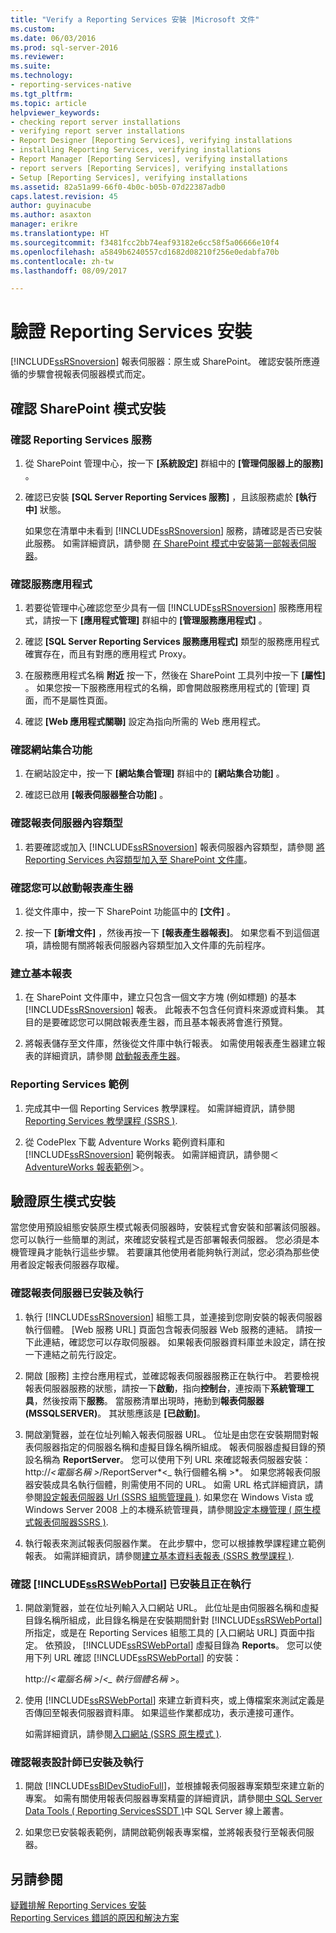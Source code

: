 ```yaml
---
title: "Verify a Reporting Services 安裝 |Microsoft 文件"
ms.custom: 
ms.date: 06/03/2016
ms.prod: sql-server-2016
ms.reviewer: 
ms.suite: 
ms.technology:
- reporting-services-native
ms.tgt_pltfrm: 
ms.topic: article
helpviewer_keywords:
- checking report server installations
- verifying report server installations
- Report Designer [Reporting Services], verifying installations
- installing Reporting Services, verifying installations
- Report Manager [Reporting Services], verifying installations
- report servers [Reporting Services], verifying installations
- Setup [Reporting Services], verifying installations
ms.assetid: 82a51a99-66f0-4b0c-b05b-07d22387adb0
caps.latest.revision: 45
author: guyinacube
ms.author: asaxton
manager: erikre
ms.translationtype: HT
ms.sourcegitcommit: f3481fcc2bb74eaf93182e6cc58f5a06666e10f4
ms.openlocfilehash: a5849b6240557cd1682d08210f256e0edabfa70b
ms.contentlocale: zh-tw
ms.lasthandoff: 08/09/2017

---
```

# <a name="verify-a-reporting-services-installation"></a>驗證 Reporting Services 安裝
  [!INCLUDE[ssRSnoversion](../../includes/ssrsnoversion-md.md)] 報表伺服器：原生或 SharePoint。 確認安裝所應遵循的步驟會視報表伺服器模式而定。  
  
##  <a name="bkmk_sharepointmode"></a> 確認 SharePoint 模式安裝  
  
### <a name="to-verify-the-reporting-services-service"></a>確認 Reporting Services 服務  
  
1.  從 SharePoint 管理中心，按一下 **[系統設定]** 群組中的 **[管理伺服器上的服務]** 。  
  
2.  確認已安裝 **[SQL Server Reporting Services 服務]** ，且該服務處於 **[執行中]** 狀態。  
  
     如果您在清單中未看到 [!INCLUDE[ssRSnoversion](../../includes/ssrsnoversion-md.md)] 服務，請確認是否已安裝此服務。 如需詳細資訊，請參閱 [在 SharePoint 模式中安裝第一部報表伺服器](http://msdn.microsoft.com/en-us/b29d0f45-0068-4c84-bd7e-5b8a9cd1b538)。  
  
### <a name="to-verify-the-service-application"></a>確認服務應用程式  
  
1.  若要從管理中心確認您至少具有一個 [!INCLUDE[ssRSnoversion](../../includes/ssrsnoversion-md.md)] 服務應用程式，請按一下 **[應用程式管理]** 群組中的 **[管理服務應用程式]** 。  
  
2.  確認 **[SQL Server Reporting Services 服務應用程式]** 類型的服務應用程式確實存在，而且有對應的應用程式 Proxy。  
  
3.  在服務應用程式名稱 **附近** 按一下，然後在 SharePoint 工具列中按一下 **[屬性]** 。  如果您按一下服務應用程式的名稱，即會開啟服務應用程式的 [管理] 頁面，而不是屬性頁面。  
  
4.  確認 **[Web 應用程式關聯]** 設定為指向所需的 Web 應用程式。  
  
### <a name="to-verify-the-site-collection-feature"></a>確認網站集合功能  
  
1.  在網站設定中，按一下 **[網站集合管理]** 群組中的 **[網站集合功能]** 。  
  
2.  確認已啟用 **[報表伺服器整合功能]** 。  
  
### <a name="to-verify-reporting-server-content-types"></a>確認報表伺服器內容類型  
  
1.  若要確認或加入 [!INCLUDE[ssRSnoversion](../../includes/ssrsnoversion-md.md)] 報表伺服器內容類型，請參閱 [將 Reporting Services 內容類型加入至 SharePoint 文件庫](../../reporting-services/report-server-sharepoint/add-reporting-services-content-types-to-a-sharepoint-library.md)。  
  
### <a name="to-verify-you-can-launch-report-builder"></a>確認您可以啟動報表產生器  
  
1.  從文件庫中，按一下 SharePoint 功能區中的 **[文件]** 。  
  
2.  按一下 **[新增文件]** ，然後再按一下 **[報表產生器報表]**。 如果您看不到這個選項，請檢閱有關將報表伺服器內容類型加入文件庫的先前程序。  
  
### <a name="create-a-basic-report"></a>建立基本報表  
  
1.  在 SharePoint 文件庫中，建立只包含一個文字方塊 (例如標題) 的基本 [!INCLUDE[ssRSnoversion](../../includes/ssrsnoversion-md.md)] 報表。 此報表不包含任何資料來源或資料集。 其目的是要確認您可以開啟報表產生器，而且基本報表將會進行預覽。  
  
2.  將報表儲存至文件庫，然後從文件庫中執行報表。 如需使用報表產生器建立報表的詳細資訊，請參閱 [啟動報表產生器](http://msdn.microsoft.com/en-us/8c8c7d2e-b315-418d-bf65-90e7685e4259)。  
  
### <a name="reporting-services-samples"></a>Reporting Services 範例  
  
1.  完成其中一個 Reporting Services 教學課程。 如需詳細資訊，請參閱[Reporting Services 教學課程 &#40;SSRS &#41;](../../reporting-services/reporting-services-tutorials-ssrs.md).  
  
2.  從 CodePlex 下載 Adventure Works 範例資料庫和 [!INCLUDE[ssRSnoversion](../../includes/ssrsnoversion-md.md)] 範例報表。 如需詳細資訊，請參閱＜ [AdventureWorks 報表範例](https://msftrsprodsamples.codeplex.com/wikipage?title=SS2012!AdventureWorks2012%20Report%20Samples&referringTitle=Home)＞。  
  
##  <a name="bkmk_nativemode"></a> 驗證原生模式安裝  
 當您使用預設組態安裝原生模式報表伺服器時，安裝程式會安裝和部署該伺服器。 您可以執行一些簡單的測試，來確認安裝程式是否部署報表伺服器。 您必須是本機管理員才能執行這些步驟。 若要讓其他使用者能夠執行測試，您必須為那些使用者設定報表伺服器存取權。  
  
### <a name="to-verify-that-the-report-server-is-installed-and-running"></a>確認報表伺服器已安裝及執行  
  
1.  執行 [!INCLUDE[ssRSnoversion](../../includes/ssrsnoversion-md.md)] 組態工具，並連接到您剛安裝的報表伺服器執行個體。 [Web 服務 URL] 頁面包含報表伺服器 Web 服務的連結。 請按一下此連結，確認您可以存取伺服器。 如果報表伺服器資料庫並未設定，請在按一下連結之前先行設定。  
  
2.  開啟 [服務] 主控台應用程式，並確認報表伺服器服務正在執行中。 若要檢視報表伺服器服務的狀態，請按一下**啟動**，指向**控制台**，連按兩下**系統管理工具**，然後按兩下**服務**。 當服務清單出現時，捲動到**報表伺服器 (MSSQLSERVER)**。 其狀態應該是 **[已啟動]**。  
  
3.  開啟瀏覽器，並在位址列輸入報表伺服器 URL。 位址是由您在安裝期間對報表伺服器指定的伺服器名稱和虛擬目錄名稱所組成。 報表伺服器虛擬目錄的預設名稱為 **ReportServer**。 您可以使用下列 URL 來確認報表伺服器安裝： http://*\<電腦名稱 >*/ReportServer*\<_ 執行個體名稱 >*。 如果您將報表伺服器安裝成具名執行個體，則需使用不同的 URL。 如需 URL 格式詳細資訊，請參閱[設定報表伺服器 Url &#40;SSRS 組態管理員 &#41;](../../reporting-services/install-windows/configure-report-server-urls-ssrs-configuration-manager.md). 如果您在 Windows Vista 或 Windows Server 2008 上的本機系統管理員，請參閱[設定本機管理 &#40; 原生模式報表伺服器SSRS &#41;](../../reporting-services/report-server/configure-a-native-mode-report-server-for-local-administration-ssrs.md).  
  
4.  執行報表來測試報表伺服器作業。 在此步驟中，您可以根據教學課程建立範例報表。 如需詳細資訊，請參閱[建立基本資料表報表 &#40;SSRS 教學課程 &#41;](../../reporting-services/create-a-basic-table-report-ssrs-tutorial.md).  
  
### <a name="to-verify-that-the-includessrswebportalincludesssrswebportalmd-is-installed-and-running"></a>確認 [!INCLUDE[ssRSWebPortal](../../includes/ssrswebportal.md)] 已安裝且正在執行  
  
1.  開啟瀏覽器，並在位址列輸入入口網站 URL。 此位址是由伺服器名稱和虛擬目錄名稱所組成，此目錄名稱是在安裝期間針對 [!INCLUDE[ssRSWebPortal](../../includes/ssrswebportal.md)] 所指定，或是在 Reporting Services 組態工具的 [入口網站 URL] 頁面中指定。 依預設， [!INCLUDE[ssRSWebPortal](../../includes/ssrswebportal.md)] 虛擬目錄為 **Reports**。 您可以使用下列 URL 確認 [!INCLUDE[ssRSWebPortal](../../includes/ssrswebportal.md)] 的安裝：  
  
     http://*\<電腦名稱 >*/*\<_ 執行個體名稱 >*。  
  
2.  使用 [!INCLUDE[ssRSWebPortal](../../includes/ssrswebportal.md)] 來建立新資料夾，或上傳檔案來測試定義是否傳回至報表伺服器資料庫。 如果這些作業都成功，表示連接可運作。  
  
     如需詳細資訊，請參閱[入口網站 &#40;SSRS 原生模式 &#41;](http://msdn.microsoft.com/en-us/7349e626-6ed5-4d21-b05f-cf042ad9ad70).  
  
### <a name="to-verify-that-report-designer-is-installed-and-running"></a>確認報表設計師已安裝及執行  
  
1.  開啟 [!INCLUDE[ssBIDevStudioFull](../../includes/ssbidevstudiofull-md.md)]，並根據報表伺服器專案類型來建立新的專案。 如需有關使用報表伺服器專案精靈的詳細資訊，請參閱[中 SQL Server Data Tools &#40; Reporting ServicesSSDT &#41;](../../reporting-services/tools/reporting-services-in-sql-server-data-tools-ssdt.md)中 SQL Server 線上叢書。  
  
2.  如果您已安裝報表範例，請開啟範例報表專案檔，並將報表發行至報表伺服器。  
  
## <a name="see-also"></a>另請參閱  
 [疑難排解 Reporting Services 安裝](../../reporting-services/install-windows/troubleshoot-a-reporting-services-installation.md)   
 [Reporting Services 錯誤的原因和解決方案](../../reporting-services/troubleshooting/cause-and-resolution-of-reporting-services-errors.md)  
  
  

